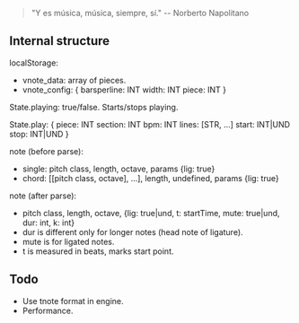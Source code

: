 > "Y es música, música, siempre, sí." -- Norberto Napolitano

## Internal structure

localStorage:
- vnote_data: array of pieces.
- vnote_config: {
   barsperline: INT
   width: INT
   piece: INT
}

State.playing: true/false. Starts/stops playing.

State.play: {
   piece:   INT
   section: INT
   bpm:     INT
   lines: [STR, ...]
   start: INT|UND
   stop:  INT|UND
}

note (before parse):
- single: pitch class, length, octave, params {lig: true}
- chord: [[pitch class, octave], ...], length, undefined, params {lig: true}

note (after parse):
- pitch class, length, octave, {lig: true|und, t: startTime, mute: true|und, dur: int, k: int}
- dur is different only for longer notes (head note of ligature).
- mute is for ligated notes.
- t is measured in beats, marks start point.

## Todo

- Use tnote format in engine.
- Performance.

